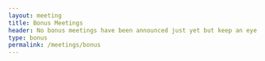```yaml
---
layout: meeting
title: Bonus Meetings
header: No bonus meetings have been announced just yet but keep an eye out for future updates
type: bonus
permalink: /meetings/bonus
---
```

